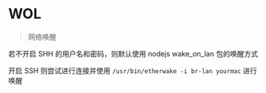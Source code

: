 # WOL

> 网络唤醒

若不开启 SHH 的用户名和密码，则默认使用 nodejs wake_on_lan 包的唤醒方式

开启 SSH 则尝试进行连接并使用 `/usr/bin/etherwake -i br-lan yourmac` 进行唤醒